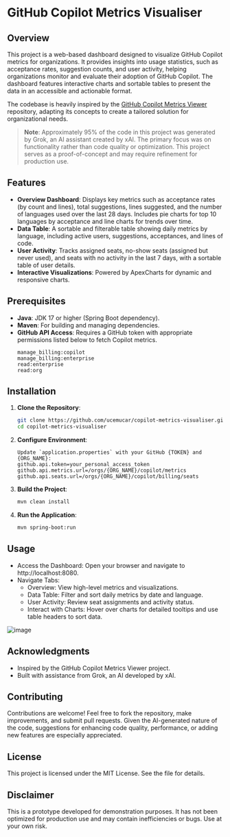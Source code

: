 # GitHub Copilot Metrics Visualiser

## Overview

This project is a web-based dashboard designed to visualize GitHub Copilot metrics for organizations. It provides insights into usage statistics, such as acceptance rates, suggestion counts, and user activity, helping organizations monitor and evaluate their adoption of GitHub Copilot. The dashboard features interactive charts and sortable tables to present the data in an accessible and actionable format.

The codebase is heavily inspired by the [GitHub Copilot Metrics Viewer](https://github.com/github-copilot-resources/copilot-metrics-viewer) repository, adapting its concepts to create a tailored solution for organizational needs.

> **Note**: Approximately 95% of the code in this project was generated by Grok, an AI assistant created by xAI. The primary focus was on functionality rather than code quality or optimization. This project serves as a proof-of-concept and may require refinement for production use.

## Features

- **Overview Dashboard**: Displays key metrics such as acceptance rates (by count and lines), total suggestions, lines suggested, and the number of languages used over the last 28 days. Includes pie charts for top 10 languages by acceptance and line charts for trends over time.
- **Data Table**: A sortable and filterable table showing daily metrics by language, including active users, suggestions, acceptances, and lines of code.
- **User Activity**: Tracks assigned seats, no-show seats (assigned but never used), and seats with no activity in the last 7 days, with a sortable table of user details.
- **Interactive Visualizations**: Powered by ApexCharts for dynamic and responsive charts.

## Prerequisites

- **Java**: JDK 17 or higher (Spring Boot dependency).
- **Maven**: For building and managing dependencies.
- **GitHub API Access**: Requires a GitHub token with appropriate permissions listed below to fetch Copilot metrics.
  ```plaintext
  manage_billing:copilot
  manage_billing:enterprise
  read:enterprise
  read:org

## Installation

1. **Clone the Repository**:
   ```bash
   git clone https://github.com/ucemucar/copilot-metrics-visualiser.git
   cd copilot-metrics-visualiser
2. **Configure Environment**:
      ```plaintext
      Update `application.properties` with your GitHub {TOKEN} and {ORG_NAME}:
      github.api.token=your_personal_access_token
      github.api.metrics.url=/orgs/{ORG_NAME}/copilot/metrics
      github.api.seats.url=/orgs/{ORG_NAME}/copilot/billing/seats

3. **Build the Project**:
   ```bash
   mvn clean install

4. **Run the Application**:
    ```bash
    mvn spring-boot:run

## Usage
- Access the Dashboard: Open your browser and navigate to http://localhost:8080.
- Navigate Tabs:
  - Overview: View high-level metrics and visualizations.
  - Data Table: Filter and sort daily metrics by date and language.
  - User Activity: Review seat assignments and activity status.
  - Interact with Charts: Hover over charts for detailed tooltips and use table headers to sort data.

![image](https://github.com/user-attachments/assets/d9c686d7-e338-45bd-a243-503c4e013938)

## Acknowledgments
- Inspired by the GitHub Copilot Metrics Viewer project.
- Built with assistance from Grok, an AI developed by xAI.

## Contributing
Contributions are welcome! Feel free to fork the repository, make improvements, and submit pull requests. Given the AI-generated nature of the code, suggestions for enhancing code quality, performance, or adding new features are especially appreciated.

## License
This project is licensed under the MIT License. See the  file for details.

## Disclaimer
This is a prototype developed for demonstration purposes. It has not been optimized for production use and may contain inefficiencies or bugs. Use at your own risk.
